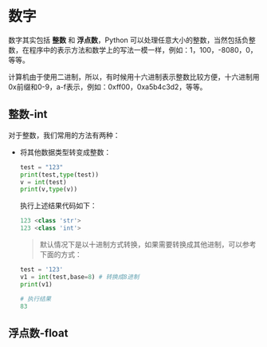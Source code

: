 # 数字

数字其实包括 **整数** 和 **浮点数**，Python 可以处理任意大小的整数，当然包括负整数，在程序中的表示方法和数学上的写法一模一样，例如：1，100，-8080，0，等等。

计算机由于使用二进制，所以，有时候用十六进制表示整数比较方便，十六进制用0x前缀和0-9，a-f表示，例如：0xff00，0xa5b4c3d2，等等。

## 整数-int
对于整数，我们常用的方法有两种：
- 将其他数据类型转变成整数：
  ```py
  test = "123"
  print(test,type(test))
  v = int(test)
  print(v,type(v))
  ```
  执行上述结果代码如下：
  ```py
  123 <class 'str'>
  123 <class 'int'>
  ```
  > 默认情况下是以十进制方式转换，如果需要转换成其他进制，可以参考下面的方式：
  
  ```py
  test = '123'
  v1 = int(test,base=8) # 转换成8进制
  print(v1)
  
  # 执行结果
  83
  ```

## 浮点数-float


